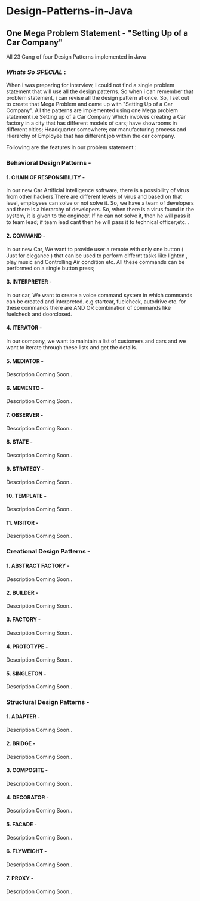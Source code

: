 # Design-Patterns-in-Java 

## One Mega Problem Statement - "Setting Up of a Car Company"

All 23 Gang of four Design Patterns implemented in Java 

### *Whats So SPECIAL* : 
When i was preparing for interview, I could not find a single problem statement that will use all the design patterns. So when i can remember that problem statement, i can revise all the design pattern at once. So, I set out to create that Mega Problem and came up with "Setting Up of a Car Company".
All the patterns are implemented using one Mega problem statement i.e Setting up of a Car Company Which involves creating a Car factory in a city that has different models of cars; have showrooms in different cities; Headquarter somewhere; car manufacturing process and Hierarchy of Employee that has different job within the car company.

Following are the features in our problem statement :

### Behavioral Design Patterns - 

#### 1. CHAIN OF RESPONSIBILITY -  
In our new Car Artificial Intelligence software, there is a possibility of virus from other hackers.There are different levels of virus and based on that level, employees can solve or not solve it. So, we have a team of developers and there is a hierarchy of developers. So, when there is a virus found in the system, it is given to the engineer. If he can not solve it, then he will pass it to team lead; if team lead cant then he will pass it to technical officer;etc. .

#### 2. COMMAND - 
In our new Car, We want to provide user a remote with only one button ( Just for elegance ) that can be used to perform differnt tasks like lighton , play music and Controlling Air condition etc. All these commands can be performed on a single button press;

#### 3. INTERPRETER - 
In our car, We want to create a voice command system in which commands can be created and interpreted. e.g startcar, fuelcheck, autodrive etc. for these commands there are AND OR combination of commands like fuelcheck and doorclosed.

#### 4. ITERATOR - 
In our company, we want to maintain a list of customers and cars and we want to iterate through these lists and get the details.

#### 5. MEDIATOR - 
Description Coming Soon..

#### 6. MEMENTO - 
Description Coming Soon..

#### 7. OBSERVER - 
Description Coming Soon..

#### 8. STATE - 
Description Coming Soon..

#### 9. STRATEGY - 
Description Coming Soon..

#### 10. TEMPLATE - 
Description Coming Soon..

#### 11. VISITOR - 
Description Coming Soon..


### Creational Design Patterns - 

#### 1. ABSTRACT FACTORY -  
Description Coming Soon..

#### 2. BUILDER - 
Description Coming Soon..

#### 3. FACTORY - 
Description Coming Soon..

#### 4. PROTOTYPE - 
Description Coming Soon..

#### 5. SINGLETON - 
Description Coming Soon..


### Structural Design Patterns - 

#### 1. ADAPTER -  
Description Coming Soon..

#### 2. BRIDGE - 
Description Coming Soon..

#### 3. COMPOSITE - 
Description Coming Soon..

#### 4. DECORATOR - 
Description Coming Soon..

#### 5. FACADE - 
Description Coming Soon..

#### 6. FLYWEIGHT - 
Description Coming Soon..

#### 7. PROXY - 
Description Coming Soon..

